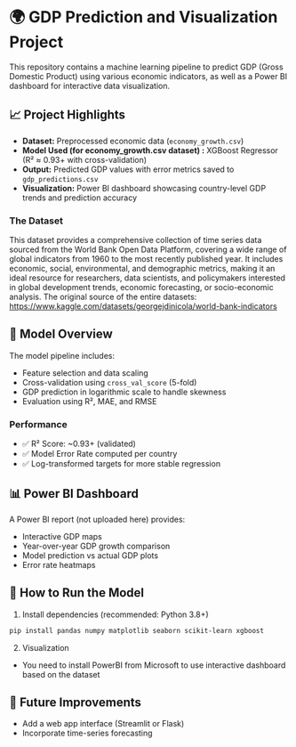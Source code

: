 # 🌍 GDP Prediction and Visualization Project

This repository contains a machine learning pipeline to predict GDP (Gross Domestic Product) using various economic indicators, as well as a Power BI dashboard for interactive data visualization.

## 📈 Project Highlights

- **Dataset:** Preprocessed economic data (`economy_growth.csv`)
- **Model Used (for economy_growth.csv dataset) :** XGBoost Regressor (R² ≈ 0.93+ with cross-validation)
- **Output:** Predicted GDP values with error metrics saved to `gdp_predictions.csv`
- **Visualization:** Power BI dashboard showcasing country-level GDP trends and prediction accuracy

### The Dataset
This dataset provides a comprehensive collection of time series data sourced from the World Bank Open Data Platform, covering a wide range of global indicators from 1960 to the most recently published year. It includes economic, social, environmental, and demographic metrics, making it an ideal resource for researchers, data scientists, and policymakers interested in global development trends, economic forecasting, or socio-economic analysis.
The original source of the entire datasets: https://www.kaggle.com/datasets/georgejdinicola/world-bank-indicators

## 🧠 Model Overview

The model pipeline includes:
- Feature selection and data scaling
- Cross-validation using `cross_val_score` (5-fold)
- GDP prediction in logarithmic scale to handle skewness
- Evaluation using R², MAE, and RMSE

### Performance

- ✅ R² Score: ~0.93+ (validated)
- ✅ Model Error Rate computed per country
- ✅ Log-transformed targets for more stable regression

## 📊 Power BI Dashboard

A Power BI report (not uploaded here) provides:
- Interactive GDP maps
- Year-over-year GDP growth comparison
- Model prediction vs actual GDP plots
- Error rate heatmaps


## 🚀 How to Run the Model

1. Install dependencies (recommended: Python 3.8+)

```bash
pip install pandas numpy matplotlib seaborn scikit-learn xgboost
```

2. Visualization
- You need to install PowerBI from Microsoft to use interactive dashboard based on the dataset

## 📌 Future Improvements
- Add a web app interface (Streamlit or Flask)
- Incorporate time-series forecasting
